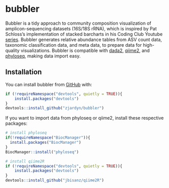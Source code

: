 
<!-- README.md is generated from README.Rmd. Please edit that file -->

# bubbler

<!-- badges: start -->
<!-- badges: end -->

Bubbler is a tidy approach to community composition visualization of
amplicon-sequencing datasets (16S/18S rRNA), which is inspired by Pat
Schloss’s implementation of stacked barcharts in his Coding Club Youtube
[series](https://www.youtube.com/@Riffomonas). Bubbler generates
relative abundance tables from ASV count data, taxonomic classification
data, and meta data, to prepare data for high-quality visualizations.
Bubbler is compatible with [dada2](https://github.com/benjjneb/dada2),
[qiime2](https://github.com/qiime2/qiime2), and
[phyloseq](https://joey711.github.io/phyloseq/), making data import
easy.

## Installation

You can install bubbler from [GitHub](https://github.com/) with:

``` r
if (!requireNamespace("devtools", quietly = TRUE)){
    install.packages("devtools")
}
devtools::install_github("zjardyn/bubbler")
```

If you want to import data from phyloseq or qiime2, install these
respective packages:

``` r
# install phyloseq
if(!requireNamespace("BiocManager")){
  install.packages("BiocManager")
}
BiocManager::install("phyloseq")

# install qiime2R
if (!requireNamespace("devtools", quietly = TRUE)){
    install.packages("devtools")
}
devtools::install_github("jbisanz/qiime2R")
```

<!-- You'll still need to render `README.Rmd` regularly, to keep `README.md` up-to-date. `devtools::build_readme()` is handy for this. -->
<!-- In that case, don't forget to commit and push the resulting figure files, so they display on GitHub and CRAN. -->
